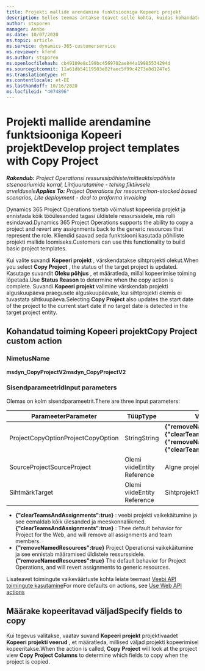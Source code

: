 ```yaml
---
title: Projekti mallide arendamine funktsiooniga Kopeeri projekt
description: Selles teemas antakse teavet selle kohta, kuidas kohandatud toimingut Kopeeri projekt kasutades projekti malle luua.
author: stsporen
manager: Annbe
ms.date: 10/07/2020
ms.topic: article
ms.service: dynamics-365-customerservice
ms.reviewer: kfend
ms.author: stsporen
ms.openlocfilehash: cb49109e8c199bc4569702ae844a19985534294d
ms.sourcegitcommit: 11a61db54119503e82faec5f99c4273e8d1247e5
ms.translationtype: HT
ms.contentlocale: et-EE
ms.lasthandoff: 10/16/2020
ms.locfileid: "4074896"
---
```

# <a name="develop-project-templates-with-copy-project"></a><span data-ttu-id="a70ea-103">Projekti mallide arendamine funktsiooniga Kopeeri projekt</span><span class="sxs-lookup"><span data-stu-id="a70ea-103">Develop project templates with Copy Project</span></span>

<span data-ttu-id="a70ea-104">_**Rakendub:** Project Operationsi ressurssipõhiste/mitteaktsiapõhiste stsenaariumide korral,  Lihtjuurutamine - tehing fiktiivsele arveldusele_</span><span class="sxs-lookup"><span data-stu-id="a70ea-104">_**Applies To:** Project Operations for resource/non-stocked based scenarios, Lite deployment - deal to proforma invoicing_</span></span>

<span data-ttu-id="a70ea-105">Dynamics 365 Project Operations toetab võimalust kopeerida projekt ja ennistada kõik tööülesanded tagasi üldistele ressurssidele, mis rolli esindavad.</span><span class="sxs-lookup"><span data-stu-id="a70ea-105">Dynamics 365 Project Operations supports the ability to copy a project and revert any assignments back to the generic resources that represent the role.</span></span> <span data-ttu-id="a70ea-106">Kliendid saavad seda funktsiooni kasutada põhiliste projekti mallide loomiseks.</span><span class="sxs-lookup"><span data-stu-id="a70ea-106">Customers can use this functionality to build basic project templates.</span></span>

<span data-ttu-id="a70ea-107">Kui valite suvandi **Kopeeri projekt** , värskendatakse sihtprojekti olekut.</span><span class="sxs-lookup"><span data-stu-id="a70ea-107">When you select **Copy Project** , the status of the target project is updated.</span></span> <span data-ttu-id="a70ea-108">Kasutage suvandit **Oleku põhjus** , et määratleda, millal kopeerimise toiming lõpetada.</span><span class="sxs-lookup"><span data-stu-id="a70ea-108">Use **Status Reason** to determine when the copy action is complete.</span></span> <span data-ttu-id="a70ea-109">Suvandi **Kopeeri projekt** valimine värskendab projekti alguskuupäeva praegusele alguskuupäevale, kui sihtprojekti olemis ei tuvastata sihtkuupäeva.</span><span class="sxs-lookup"><span data-stu-id="a70ea-109">Selecting **Copy Project** also updates the start date of the project to the current start date if no target date is detected in the target project entity.</span></span>

## <a name="copy-project-custom-action"></a><span data-ttu-id="a70ea-110">Kohandatud toiming Kopeeri projekt</span><span class="sxs-lookup"><span data-stu-id="a70ea-110">Copy Project custom action</span></span> 

### <a name="name"></a><span data-ttu-id="a70ea-111">Nimetus</span><span class="sxs-lookup"><span data-stu-id="a70ea-111">Name</span></span> 

<span data-ttu-id="a70ea-112">**msdyn_CopyProjectV2**</span><span class="sxs-lookup"><span data-stu-id="a70ea-112">**msdyn_CopyProjectV2**</span></span>

### <a name="input-parameters"></a><span data-ttu-id="a70ea-113">Sisendparameetrid</span><span class="sxs-lookup"><span data-stu-id="a70ea-113">Input parameters</span></span>
<span data-ttu-id="a70ea-114">Olemas on kolm sisendparameetrit.</span><span class="sxs-lookup"><span data-stu-id="a70ea-114">There are three input parameters:</span></span>

| <span data-ttu-id="a70ea-115">Parameeter</span><span class="sxs-lookup"><span data-stu-id="a70ea-115">Parameter</span></span>          | <span data-ttu-id="a70ea-116">Tüüp</span><span class="sxs-lookup"><span data-stu-id="a70ea-116">Type</span></span>   | <span data-ttu-id="a70ea-117">Väärtused</span><span class="sxs-lookup"><span data-stu-id="a70ea-117">Values</span></span>                                                   | 
|--------------------|--------|----------------------------------------------------------|
| <span data-ttu-id="a70ea-118">ProjectCopyOption</span><span class="sxs-lookup"><span data-stu-id="a70ea-118">ProjectCopyOption</span></span>  | <span data-ttu-id="a70ea-119">String</span><span class="sxs-lookup"><span data-stu-id="a70ea-119">String</span></span> | <span data-ttu-id="a70ea-120">**{"removeNamedResources":true}** või **{"clearTeamsAndAssignments":true}**</span><span class="sxs-lookup"><span data-stu-id="a70ea-120">**{"removeNamedResources":true}** or **{"clearTeamsAndAssignments":true}**</span></span> |
| <span data-ttu-id="a70ea-121">SourceProject</span><span class="sxs-lookup"><span data-stu-id="a70ea-121">SourceProject</span></span>      | <span data-ttu-id="a70ea-122">Olemi viide</span><span class="sxs-lookup"><span data-stu-id="a70ea-122">Entity Reference</span></span> | <span data-ttu-id="a70ea-123">Algne projekt</span><span class="sxs-lookup"><span data-stu-id="a70ea-123">Source Project</span></span> |
| <span data-ttu-id="a70ea-124">Sihtmärk</span><span class="sxs-lookup"><span data-stu-id="a70ea-124">Target</span></span>             | <span data-ttu-id="a70ea-125">Olemi viide</span><span class="sxs-lookup"><span data-stu-id="a70ea-125">Entity Reference</span></span> | <span data-ttu-id="a70ea-126">Sihtprojekt</span><span class="sxs-lookup"><span data-stu-id="a70ea-126">Target Project</span></span> |


- <span data-ttu-id="a70ea-127">**{"clearTeamsAndAssignments":true}** : veebi projekti vaikekäitumine ja see eemaldab kõik ülesanded ja meeskonnaliikmed.</span><span class="sxs-lookup"><span data-stu-id="a70ea-127">**{"clearTeamsAndAssignments":true}** : Thee default behavior for Project for the Web, and will remove all assignments and team members.</span></span>
- <span data-ttu-id="a70ea-128">**{"removeNamedResources":true}** Project Operationsi vaikekäitumine ja see ennistab määramised üldistele ressurssidele.</span><span class="sxs-lookup"><span data-stu-id="a70ea-128">**{"removeNamedResources":true}** The default behavior for Project Operations, and will revert assignments to generic resources.</span></span>

<span data-ttu-id="a70ea-129">Lisateavet toimingute vaikeväärtuste kohta leiate teemast [Veebi API toimingute kasutamine](https://docs.microsoft.com/powerapps/developer/common-data-service/webapi/use-web-api-actions)</span><span class="sxs-lookup"><span data-stu-id="a70ea-129">For more defaults on actions, see [Use Web API actions](https://docs.microsoft.com/powerapps/developer/common-data-service/webapi/use-web-api-actions)</span></span>

## <a name="specify-fields-to-copy"></a><span data-ttu-id="a70ea-130">Määrake kopeeritavad väljad</span><span class="sxs-lookup"><span data-stu-id="a70ea-130">Specify fields to copy</span></span> 
<span data-ttu-id="a70ea-131">Kui tegevus valitakse, vaatav suvand **Kopeeri projekt** projektivaadet **Kopeeri projekti veerud** , et määratleda, millised väljad projekti kopeerimisel kopeeritakse.</span><span class="sxs-lookup"><span data-stu-id="a70ea-131">When the action is called, **Copy Project** will look at the project view **Copy Project Columns** to determine which fields to copy when the project is copied.</span></span>
